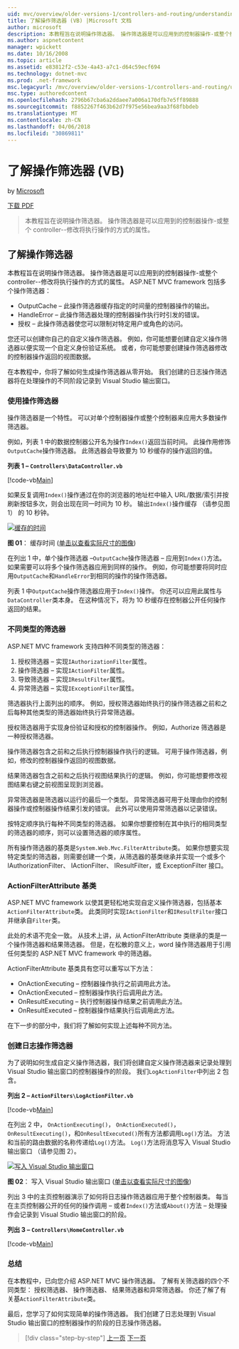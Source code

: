```yaml
---
uid: mvc/overview/older-versions-1/controllers-and-routing/understanding-action-filters-vb
title: 了解操作筛选器 (VB) |Microsoft 文档
author: microsoft
description: 本教程旨在说明操作筛选器。 操作筛选器是可以应用到的控制器操作-或整个控制器的属性...
ms.author: aspnetcontent
manager: wpickett
ms.date: 10/16/2008
ms.topic: article
ms.assetid: e83812f2-c53e-4a43-a7c1-d64c59ecf694
ms.technology: dotnet-mvc
ms.prod: .net-framework
msc.legacyurl: /mvc/overview/older-versions-1/controllers-and-routing/understanding-action-filters-vb
msc.type: authoredcontent
ms.openlocfilehash: 2796b67cba6a2ddaee7a006a170dfb7e5ff89888
ms.sourcegitcommit: f8852267f463b62d7f975e56bea9aa3f68fbbdeb
ms.translationtype: MT
ms.contentlocale: zh-CN
ms.lasthandoff: 04/06/2018
ms.locfileid: "30869811"
---
```

<a name="understanding-action-filters-vb"></a>了解操作筛选器 (VB)
====================
by [Microsoft](https://github.com/microsoft)

[下载 PDF](http://download.microsoft.com/download/e/f/3/ef3f2ff6-7424-48f7-bdaa-180ef64c3490/ASPNET_MVC_Tutorial_14_VB.pdf)

> 本教程旨在说明操作筛选器。 操作筛选器是可以应用到的控制器操作-或整个 controller--修改将执行操作的方式的属性。


## <a name="understanding-action-filters"></a>了解操作筛选器

本教程旨在说明操作筛选器。 操作筛选器是可以应用到的控制器操作-或整个 controller--修改将执行操作的方式的属性。 ASP.NET MVC framework 包括多个操作筛选器：

- OutputCache – 此操作筛选器缓存指定的时间量的控制器操作的输出。
- HandleError – 此操作筛选器处理的控制器操作执行时引发的错误。
- 授权 – 此操作筛选器使您可以限制对特定用户或角色的访问。

您还可以创建你自己的自定义操作筛选器。 例如，你可能想要创建自定义操作筛选器以便实现一个自定义身份验证系统。 或者，你可能想要创建操作筛选器修改的控制器操作返回的视图数据。

在本教程中，你将了解如何生成操作筛选器从零开始。 我们创建的日志操作筛选器将在处理操作的不同阶段记录到 Visual Studio 输出窗口。

### <a name="using-an-action-filter"></a>使用操作筛选器

操作筛选器是一个特性。 可以对单个控制器操作或整个控制器来应用大多数操作筛选器。

例如，列表 1 中的数据控制器公开名为操作`Index()`返回当前时间。 此操作用修饰`OutputCache`操作筛选器。 此筛选器会导致要为 10 秒缓存的操作返回的值。

**列表 1 – `Controllers\DataController.vb`**

[!code-vb[Main](understanding-action-filters-vb/samples/sample1.vb)]

如果反复调用`Index()`操作通过在你的浏览器的地址栏中输入 URL/数据/索引并按刷新按钮多次，则会出现在同一时间为 10 秒。 输出`Index()`操作缓存 （请参见图 1） 的 10 秒钟。


[![缓存的时间](understanding-action-filters-vb/_static/image2.png)](understanding-action-filters-vb/_static/image1.png)

**图 01**： 缓存时间 ([单击以查看实际尺寸的图像](understanding-action-filters-vb/_static/image3.png))


在列出 1 中，单个操作筛选器 –`OutputCache`操作筛选器 – 应用到`Index()`方法。 如果需要可以将多个操作筛选器应用到同样的操作。 例如，你可能想要将同时应用`OutputCache`和`HandleError`到相同的操作的操作筛选器。

列表 1 中`OutputCache`操作筛选器应用于`Index()`操作。 你还可以应用此属性与`DataController`类本身。 在这种情况下，将为 10 秒缓存在控制器公开任何操作返回的结果。

### <a name="the-different-types-of-filters"></a>不同类型的筛选器

ASP.NET MVC framework 支持四种不同类型的筛选器：

1. 授权筛选器 – 实现`IAuthorizationFilter`属性。
2. 操作筛选器 – 实现`IActionFilter`属性。
3. 导致筛选器 – 实现`IResultFilter`属性。
4. 异常筛选器 – 实现`IExceptionFilter`属性。

筛选器执行上面列出的顺序。 例如，授权筛选器始终执行的操作筛选器之前和之后每种其他类型的筛选器始终执行异常筛选器。

授权筛选器用于实现身份验证和授权的控制器操作。 例如，Authorize 筛选器是一种授权筛选器。

操作筛选器包含之前和之后执行控制器操作执行的逻辑。 可用于操作筛选器，例如，修改的控制器操作返回的视图数据。

结果筛选器包含之前和之后执行视图结果执行的逻辑。 例如，你可能想要修改视图结果右键之前视图呈现到浏览器。

异常筛选器是筛选器以运行的最后一个类型。 异常筛选器可用于处理由你的控制器操作或控制器操作结果引发的错误。 此外可以使用异常筛选器以记录错误。

按特定顺序执行每种不同类型的筛选器。 如果你想要控制在其中执行的相同类型的筛选器的顺序，则可以设置筛选器的顺序属性。

所有操作筛选器的基类是`System.Web.Mvc.FilterAttribute`类。 如果你想要实现特定类型的筛选器，则需要创建一个类，从筛选器的基类继承并实现一个或多个 IAuthorizationFilter、 IActionFilter、 IResultFilter，或 ExceptionFilter 接口。

### <a name="the-base-actionfilterattribute-class"></a>ActionFilterAttribute 基类

ASP.NET MVC framework 以使其更轻松地实现自定义操作筛选器，包括基本`ActionFilterAttribute`类。 此类同时实现`IActionFilter`和`IResultFilter`接口并继承自`Filter`类。

此处的术语不完全一致。 从技术上讲，从 ActionFilterAttribute 类继承的类是一个操作筛选器和结果筛选器。 但是，在松散的意义上，word 操作筛选器用于引用任何类型的 ASP.NET MVC framework 中的筛选器。

ActionFilterAttribute 基类具有您可以重写以下方法：

- OnActionExecuting – 控制器操作执行之前调用此方法。
- OnActionExecuted – 控制器操作执行后调用此方法。
- OnResultExecuting – 执行控制器操作结果之前调用此方法。
- OnResultExecuted – 控制器操作结果执行后调用此方法。

在下一步的部分中，我们将了解如何实现上述每种不同方法。

### <a name="creating-a-log-action-filter"></a>创建日志操作筛选器

为了说明如何生成自定义操作筛选器，我们将创建自定义操作筛选器来记录处理到 Visual Studio 输出窗口的控制器操作的阶段。 我们`LogActionFilter`中列出 2 包含。

**列出 2 – `ActionFilters\LogActionFilter.vb`**

[!code-vb[Main](understanding-action-filters-vb/samples/sample2.vb)]

在列出 2 中， `OnActionExecuting()`， `OnActionExecuted()`， `OnResultExecuting()`，和`OnResultExecuted()`所有方法都调用`Log()`方法。 方法和当前的路由数据的名称传递给`Log()`方法。 `Log()`方法将消息写入 Visual Studio 输出窗口 （请参见图 2）。


[![写入 Visual Studio 输出窗口](understanding-action-filters-vb/_static/image5.png)](understanding-action-filters-vb/_static/image4.png)

**图 02**： 写入 Visual Studio 输出窗口 ([单击以查看实际尺寸的图像](understanding-action-filters-vb/_static/image6.png))


列出 3 中的主页控制器演示了如何将日志操作筛选器应用于整个控制器类。 每当在主页控制器公开的任何的操作调用 – 或者`Index()`方法或`About()`方法 – 处理操作会记录到 Visual Studio 输出窗口的阶段。

**列出 3 – `Controllers\HomeController.vb`**

[!code-vb[Main](understanding-action-filters-vb/samples/sample3.vb)]

### <a name="summary"></a>总结

在本教程中，已向您介绍 ASP.NET MVC 操作筛选器。 了解有关筛选器的四个不同类型： 授权筛选器、 操作筛选器、 结果筛选器和异常筛选器。 你还了解了有关基`ActionFilterAttribute`类。

最后，您学习了如何实现简单的操作筛选器。 我们创建了日志处理到 Visual Studio 输出窗口的控制器操作的阶段的日志操作筛选器。

> [!div class="step-by-step"]
> [上一页](asp-net-mvc-routing-overview-vb.md)
> [下一页](improving-performance-with-output-caching-vb.md)
